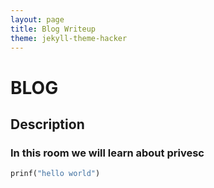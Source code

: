```yaml
---
layout: page
title: Blog Writeup
theme: jekyll-theme-hacker
---
```

# BLOG

## Description
### In this room we will learn about privesc

```python
prinf("hello world")
```
